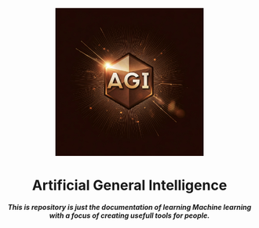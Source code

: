 <div align="center">
<!-- ![agi logo](img/agi_logo1.jpeg) -->
<img src="img/agi_logo2.jpeg" alt="agi logo" width="60%">
</div>

<h1 align="center">Artificial General Intelligence</h1>


<h5 align="center">
This is repository is just the documentation of learning Machine learning with a focus of creating usefull tools for people.
    
</h5>
